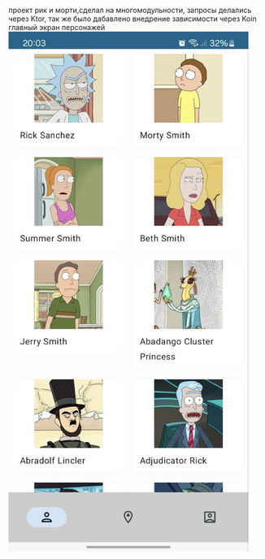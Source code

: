 проект рик и морти,сделал на многомодульности, 
запросы делались через Ktor, так же было дабавлено внедрение зависимости через Koin 
главный экран персонажей 
![Image alt](https://github.com/nasizae/Rick_and_Morty/blob/master/photo_5429376486994994976_y.jpg)
